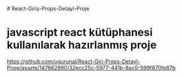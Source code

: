 #   R e a c t - G i r i ş- P r o p s - D e t a y l - P r o j e 
# javascript react kütüphanesi kullanılarak hazırlanmış proje
 
 

https://github.com/ugurunal/React-Giri-Props-Detayl-Proje/assets/147662990/32ecc25c-5977-441b-8ac0-599f870fe87b

